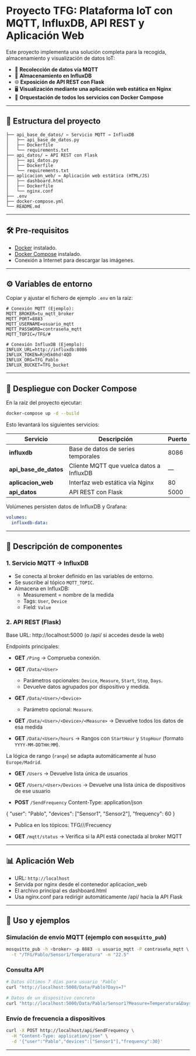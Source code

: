 # Proyecto TFG: Plataforma IoT con MQTT, InfluxDB, API REST y Aplicación Web

Este proyecto implementa una solución completa para la recogida, almacenamiento y visualización de datos IoT:

- 📡 **Recolección de datos vía MQTT**
- 💾 **Almacenamiento en InfluxDB**
- 🌐 **Exposición de API REST con Flask**
- 🖥️ **Visualización mediante una aplicación web estática en Nginx**
- 🐳 **Orquestación de todos los servicios con Docker Compose**

---

## 📁 Estructura del proyecto

```
├── api_base_de_datos/ ← Servicio MQTT → InfluxDB
│   ├── api_base_de_datos.py
│   ├── Dockerfile
│   └── requirements.txt
├── api_datos/ ← API REST con Flask
│   ├── api_datos.py
│   ├── Dockerfile
│   └── requirements.txt
├── aplicacion_web/ ← Aplicación web estática (HTML/JS)
│   ├── dashboard.html
│   ├── Dockerfile
│   └── nginx.conf
├── .env
├── docker-compose.yml
└── README.md
```

---

## 🛠 Pre-requisitos

* [Docker](https://docs.docker.com/get-docker/) instalado.
* [Docker Compose](https://docs.docker.com/compose/install/) instalado.
* Conexión a Internet para descargar las imágenes.

---

## ⚙️ Variables de entorno

Copiar y ajustar el fichero de ejemplo `.env` en la raíz:

```dotenv
# Conexión MQTT (Ejemplo):
MQTT_BROKER=tu_mqtt_broker
MQTT_PORT=8883
MQTT_USERNAME=usuario_mqtt
MQTT_PASSWORD=contraseña_mqtt
MQTT_TOPIC=/TFG/#

# Conexión InfluxDB (Ejemplo):
INFLUX_URL=http://influxdb:8086
INFLUX_TOKEN=RjH5k0hd!4QO
INFLUX_ORG=TFG_Pablo
INFLUX_BUCKET=TFG_bucket

```

---

## 🚀 Despliegue con Docker Compose

En la raíz del proyecto ejecutar:

```bash
docker-compose up -d --build
```

Esto levantará los siguientes servicios:

|       Servicio        |                 Descripción                 |  Puerto  |
| --------------------- | ------------------------------------------- | -------- |
| **influxdb**          | Base de datos de series temporales          |   8086   |
| **api_base_de_datos** | Cliente MQTT que vuelca datos a InfluxDB    |    —     |
| **aplicacion_web**    | Interfaz web estática vía Nginx             |    80    |
| **api_datos**         | API REST con Flask                          |   5000   |

Volúmenes persisten datos de InfluxDB y Grafana:

```yaml
volumes:
  influxdb-data:
```

---

## 🔧 Descripción de componentes

### 1. Servicio MQTT → InfluxDB

* Se conecta al broker definido en las variables de entorno.
* Se suscribe al tópico `MQTT_TOPIC`.
* Almacena en InfluxDB:
  * Measurement = nombre de la medida
  * Tags: `User`, `Device`
  * Field: `Value`

### 2. API REST (Flask)

Base URL: http://localhost:5000 (o /api/ si accedes desde la web)

Endpoints principales:

* **GET** `/Ping` → Comprueba conexión.

* **GET** `/Data/<User>`

  * Parámetros opcionales: `Device`, `Measure`, `Start`, `Stop`, `Days`.
  * Devuelve datos agrupados por dispositivo y medida.

* **GET** `/Data/<User>/<Device>`

  * Parámetro opcional: `Measure`.

* **GET** `/Data/<User>/<Device>/<Measure>` → Devuelve todos los datos de esa medida

* **GET** `/Data/<User>/hours` → Rangos con `StartHour` y `StopHour` (formato `YYYY-MM-DDTHH:MM`).

La lógica de rango (`range`) se adapta automáticamente al huso `Europe/Madrid`.

* **GET** `/Users` → Devuelve lista única de usuarios

* **GET** `/Users/<User>/Devices` → Devuelve una lista única de dispositivos de ese usuario

* **POST** `/SendFrequency`
Content-Type: application/json

{
  "user": "Pablo",
  "devices": ["Sensor1", "Sensor2"],
  "frequency": 60
}

* Publica en los tópicos: TFG/<Usuario>/<Dispositivo>/Frecuency

* **GET** `/mqtt/status` → Verifica si la API está conectada al broker MQTT

---

## 📊 Aplicación Web

  * URL: `http://localhost`
  * Servida por nginx desde el contenedor aplicacion_web
  * El archivo principal es dashboard.html
  * Usa nginx.conf para redirigir automáticamente /api/ hacia la API Flask

---

## 📝 Uso y ejemplos

### Simulación de envío MQTT (ejemplo con `mosquitto_pub`)

```bash
mosquitto_pub -h <broker> -p 8883 -u usuario_mqtt -P contraseña_mqtt \
  -t "/TFG/Pablo/Sensor1/Temperatura" -m "22.5"
```

### Consulta API
```bash
# Datos últimos 7 días para usuario 'Pablo'
curl "http://localhost:5000/Data/Pablo?Days=7"

# Datos de un dispositivo concreto
curl "http://localhost:5000/Data/Pablo/Sensor1?Measure=Temperatura&Days=1"
```

### Envío de frecuencia a dispositivos
```bash
curl -X POST http://localhost/api/SendFrequency \
  -H "Content-Type: application/json" \
  -d '{"user":"Pablo","devices":["Sensor1"],"frequency":30}'
```

---